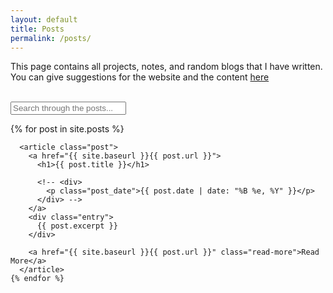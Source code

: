 ```yaml
---
layout: default
title: Posts
permalink: /posts/
---
```

<div id="main" role="main" class="container">
  <p>
  This page contains all projects, notes, and random blogs that I have written. You can give suggestions for the website and the content <a href="{{site.baseurl}}contact/"> here </a>
  </p>
  <br>
  <div class="entry">
      <div id="search-container">
      <input type="text" id="search-input" placeholder="Search through the posts..." />
      <ul id="results-container"></ul>
  </div>

  <script src="/assets/simple-jekyll-search.min.js" type="text/javascript"></script>

  <script>
      SimpleJekyllSearch({
      searchInput: document.getElementById('search-input'),
      resultsContainer: document.getElementById('results-container'),
      searchResultTemplate: '<div style="text-align: left !important;"><a href="{url}"><h1 style="text-align:left !important;">{title}</h1></a></div>',
      json: '/search.json'
      });
  </script>

  <div id = "all_posts" class="posts">
    {% for post in site.posts %}

      <article class="post">
        <a href="{{ site.baseurl }}{{ post.url }}">
          <h1>{{ post.title }}</h1>

          <!-- <div>
            <p class="post_date">{{ post.date | date: "%B %e, %Y" }}</p>
          </div> -->
        </a>
        <div class="entry">
          {{ post.excerpt }}
        </div>

        <a href="{{ site.baseurl }}{{ post.url }}" class="read-more">Read More</a>
      </article>
    {% endfor %}

   </div>
</div>